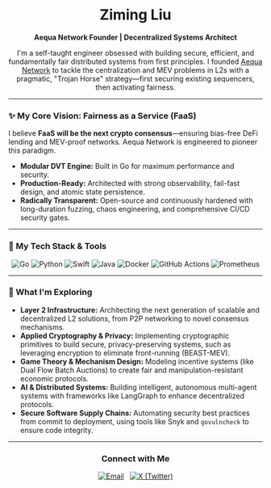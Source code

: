 <div align="center">
  <h1> Ziming Liu </h1>
  <p>
    <strong>Aequa Network Founder | Decentralized Systems Architect</strong>
  </p>
</div>

<p align="center">
  I'm a self-taught engineer obsessed with building secure, efficient, and fundamentally fair distributed systems from first principles. I founded <a href="https://github.com/zmlAEQ/Aequa-network">Aequa Network</a> to tackle the centralization and MEV problems in L2s with a pragmatic, "Trojan Horse" strategy—first securing existing sequencers, then activating fairness.
</p>

---

### ✨ My Core Vision: Fairness as a Service (FaaS)

I believe **FaaS will be the next crypto consensus**—ensuring bias-free DeFi lending and MEV-proof networks. Aequa Network is engineered to pioneer this paradigm.

- **Modular DVT Engine:** Built in Go for maximum performance and security.
- **Production-Ready:** Architected with strong observability, fail-fast design, and atomic state persistence.
- **Radically Transparent:** Open-source and continuously hardened with long-duration fuzzing, chaos engineering, and comprehensive CI/CD security gates.

---

### 🚀 My Tech Stack & Tools

<p align="center">
  <img src="https://img.shields.io/badge/Go-00ADD8?style=for-the-badge&logo=go&logoColor=white" alt="Go"/>
  <img src="https://img.shields.io/badge/Python-3776AB?style=for-the-badge&logo=python&logoColor=white" alt="Python"/>
  <img src="https://img.shields.io/badge/Swift-FA7343?style=for-the-badge&logo=swift&logoColor=white" alt="Swift"/>
  <img src="https://img.shields.io/badge/Java-ED8B00?style=for-the-badge&logo=openjdk&logoColor=white" alt="Java"/>
  <img src="https://img.shields.io/badge/Docker-2496ED?style=for-the-badge&logo=docker&logoColor=white" alt="Docker"/>
  <img src="https://img.shields.io/badge/GitHub_Actions-2088FF?style=for-the-badge&logo=github-actions&logoColor=white" alt="GitHub Actions"/>
  <img src="https://img.shields.io/badge/Prometheus-E6522C?style=for-the-badge&logo=prometheus&logoColor=white" alt="Prometheus"/>
</p>

---

### 🧠 What I'm Exploring

- **Layer 2 Infrastructure:** Architecting the next generation of scalable and decentralized L2 solutions, from P2P networking to novel consensus mechanisms.
- **Applied Cryptography & Privacy:** Implementing cryptographic primitives to build secure, privacy-preserving systems, such as leveraging encryption to eliminate front-running (BEAST-MEV).
- **Game Theory & Mechanism Design:** Modeling incentive systems (like Dual Flow Batch Auctions) to create fair and manipulation-resistant economic protocols.
- **AI & Distributed Systems:** Building intelligent, autonomous multi-agent systems with frameworks like LangGraph to enhance decentralized protocols.
- **Secure Software Supply Chains:** Automating security best practices from commit to deployment, using tools like Snyk and `govulncheck` to ensure code integrity.

---

<div align="center">
  <h3>Connect with Me</h3>
  <p>
    <a href="mailto:zmliu0208@gmail.com"><img src="https://img.shields.io/badge/Gmail-D14836?style=for-the-badge&logo=gmail&logoColor=white" alt="Email"></a>
    &nbsp;
    <a href="https://x.com/AequaNetwork"><img src="https://img.shields.io/badge/X-000000?style=for-the-badge&logo=x&logoColor=white" alt="X (Twitter)"></a>
  </p>
</div>
